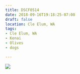 ```yaml
---
title: DSCF0514
date: 2018-09-16T19:18:25-07:00
draft: false
location: Cle Elum, WA
tags:
- Cle Elum, WA
- Kenai
- Olives
- dogs

---
```

![](https://d17enza3bfujl8.cloudfront.net/DSCF0514.jpg)
